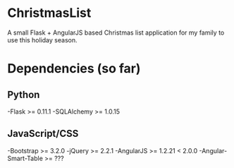 # ChristmasList
A small Flask + AngularJS based Christmas list application for my family to use this holiday season.

# Dependencies (so far)

## Python

-Flask >= 0.11.1
-SQLAlchemy >= 1.0.15

## JavaScript/CSS

-Bootstrap >= 3.2.0
-jQuery >= 2.2.1
-AngularJS >= 1.2.21 < 2.0.0
-Angular-Smart-Table >= ???

